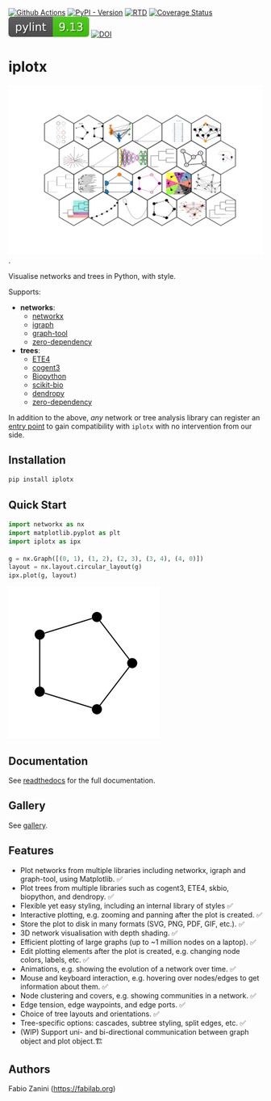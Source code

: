 [![Github Actions](https://github.com/fabilab/iplotx/actions/workflows/test.yml/badge.svg)](https://github.com/fabilab/iplotx/actions/workflows/test.yml)
[![PyPI - Version](https://img.shields.io/pypi/v/iplotx)](https://pypi.org/project/iplotx/)
[![RTD](https://readthedocs.org/projects/iplotx/badge/?version=latest)](https://iplotx.readthedocs.io/en/latest/)
[![Coverage Status](https://coveralls.io/repos/github/fabilab/iplotx/badge.svg?branch=main)](https://coveralls.io/github/fabilab/iplotx?branch=main)
![pylint](assets/pylint.svg)
[![DOI](https://zenodo.org/badge/DOI/10.5281/zenodo.16599333.svg)](https://doi.org/10.5281/zenodo.16599333)


# iplotx
[![Banner](docs/source/_static/banner.png)](https://iplotx.readthedocs.io/en/latest/gallery/index.html).

Visualise networks and trees in Python, with style.

Supports:
- **networks**:
  - [networkx](https://networkx.org/)
  - [igraph](igraph.readthedocs.io/)
  - [graph-tool](https://graph-tool.skewed.de/)
  - [zero-dependency](https://iplotx.readthedocs.io/en/latest/gallery/plot_simplenetworkdataprovider.html#sphx-glr-gallery-plot-simplenetworkdataprovider-py)
- **trees**:
  - [ETE4](https://etetoolkit.github.io/ete/)
  - [cogent3](https://cogent3.org/)
  - [Biopython](https://biopython.org/)
  - [scikit-bio](https://scikit.bio)
  - [dendropy](https://jeetsukumaran.github.io/DendroPy/index.html)
  - [zero-dependency](https://iplotx.readthedocs.io/en/latest/gallery/tree/plot_simpletreedataprovider.html#sphx-glr-gallery-tree-plot-simpletreedataprovider-py)

In addition to the above, *any* network or tree analysis library can register an [entry point](https://iplotx.readthedocs.io/en/latest/providers.html#creating-a-custom-data-provider) to gain compatibility with `iplotx` with no intervention from our side.

## Installation
```bash
pip install iplotx
```

## Quick Start
```python
import networkx as nx
import matplotlib.pyplot as plt
import iplotx as ipx

g = nx.Graph([(0, 1), (1, 2), (2, 3), (3, 4), (4, 0)])
layout = nx.layout.circular_layout(g)
ipx.plot(g, layout)
```

![Quick start image](/docs/source/_static/graph_basic.png)

## Documentation
See [readthedocs](https://iplotx.readthedocs.io/en/latest/) for the full documentation.

## Gallery
See [gallery](https://iplotx.readthedocs.io/en/latest/gallery/index.html).

## Features
- Plot networks from multiple libraries including networkx, igraph and graph-tool, using Matplotlib. ✅
- Plot trees from multiple libraries such as cogent3, ETE4, skbio, biopython, and dendropy. ✅
- Flexible yet easy styling, including an internal library of styles ✅
- Interactive plotting, e.g. zooming and panning after the plot is created. ✅
- Store the plot to disk in many formats (SVG, PNG, PDF, GIF, etc.). ✅
- 3D network visualisation with depth shading. ✅
- Efficient plotting of large graphs (up to ~1 million nodes on a laptop). ✅
- Edit plotting elements after the plot is created, e.g. changing node colors, labels, etc. ✅
- Animations, e.g. showing the evolution of a network over time. ✅
- Mouse and keyboard interaction, e.g. hovering over nodes/edges to get information about them. ✅
- Node clustering and covers, e.g. showing communities in a network. ✅
- Edge tension, edge waypoints, and edge ports. ✅
- Choice of tree layouts and orientations. ✅
- Tree-specific options: cascades, subtree styling, split edges, etc. ✅
- (WIP) Support uni- and bi-directional communication between graph object and plot object.🏗️

## Authors
Fabio Zanini (https://fabilab.org)
